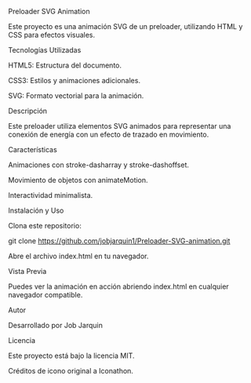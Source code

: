 Preloader SVG Animation

Este proyecto es una animación SVG de un preloader, utilizando HTML y CSS para efectos visuales.

Tecnologías Utilizadas

HTML5: Estructura del documento.

CSS3: Estilos y animaciones adicionales.

SVG: Formato vectorial para la animación.

Descripción

Este preloader utiliza elementos SVG animados para representar una conexión de energía con un efecto de trazado en movimiento.

Características

Animaciones con stroke-dasharray y stroke-dashoffset.

Movimiento de objetos con animateMotion.

Interactividad minimalista.

Instalación y Uso

Clona este repositorio:

git clone https://github.com/jobjarquin1/Preloader-SVG-animation.git

Abre el archivo index.html en tu navegador.

Vista Previa

Puedes ver la animación en acción abriendo index.html en cualquier navegador compatible.

Autor

Desarrollado por Job Jarquin

Licencia

Este proyecto está bajo la licencia MIT.

Créditos de icono original a Iconathon.